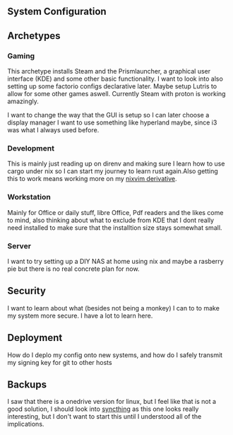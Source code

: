 ## System Configuration



## Archetypes

### Gaming

This archetype installs Steam and the Prismlauncher, a graphical user interface (KDE) and some other basic functionality.
I want to look into also setting up some factorio configs declarative later. Maybe setup Lutris to allow for some other games aswell.
Currently Steam with proton is working amazingly.

I want to change the way that the GUI is setup so I can later choose a display manager I want to use something like hyperland maybe, since i3 was what I always used before.

### Development

This is mainly just reading up on direnv and making sure I learn how to use cargo under nix so I can start my journey to learn rust again.Also getting this to work means working more on my [nixvim derivative](https://github.com/Daholli/nixvim).

### Workstation

Mainly for Office or daily stuff, libre Office, Pdf readers and the likes come to mind, also thinking about what to exclude from KDE that I dont really need installed to make sure that the installtion size stays somewhat small.

### Server

I want to try setting up a DIY NAS at home using nix and maybe a rasberry pie but there is no real concrete plan for now.

## Security

I want to learn about what (besides not being a monkey) I can to to make my system more secure. I have a lot to learn here.

## Deployment

How do I deplo my config onto new systems, and how do I safely transmit my signing key for git to other hosts

## Backups

I saw that there is a onedrive version for linux, but I feel like that is not a good solution, I should look into [syncthing](https://syncthing.net) as this one looks really interesting, but I don't want to start this until I understood all of the implications.



